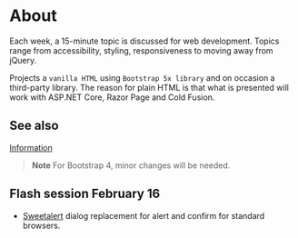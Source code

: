 # About

Each week, a 15-minute topic is discussed for web development. Topics range from accessibility, styling, responsiveness to moving away from jQuery.

Projects a `vanilla HTML` using `Bootstrap 5x library` and on occasion a third-party library. The reason for plain HTML is that what is presented will work with ASP.NET Core, Razor Page and Cold Fusion.

## See also

[Information](information.md)



> **Note**
> For Bootstrap 4, minor changes will be needed.

## Flash session February 16

- [Sweetalert](https://sweetalert2.github.io/) dialog replacement for alert and confirm for standard browsers.

